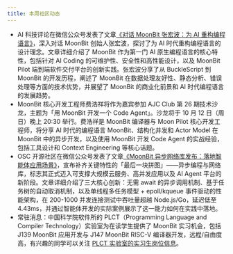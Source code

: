 ```yaml
---
title: 本周社区动态
---
```


- AI 科技评论在微信公众号发表了文章[《对话 MoonBit 张宏波：为 AI 重构编程语言》](https://mp.weixin.qq.com/s/wRh90cxLdDwAYbSiLlsLAg)，深入对话 MoonBit 创始人张宏波，探讨了为 AI 时代重构编程语言的设计理念。文章详细介绍了 MoonBit 作为第一门 AI 原生编程语言的核心特性，包括针对 AI Coding 的可维护性、安全性和高性能设计，以及 MoonBit Pilot 端到端软件交付平台的创新实践。张宏波分享了从 BuckleScript 到 MoonBit 的开发历程，阐述了 MoonBit 在数据处理友好性、静态分析、错误处理等方面的技术优势，并展望了 MoonBit 的商业化前景和 AI 时代编程语言的发展趋势。
- MoonBit 核心开发工程师费浩祥将作为嘉宾参加 AJC Club 第 26 期技术沙龙，主题为「用 MoonBit 开发一个 Code Agent」。沙龙将于 10 月 12 日（周日）晚上 20:30 举行。费浩祥是 MoonBit 编译器与 Moon Pilot 核心开发工程师，将分享 AI 时代的编程语言 MoonBit、结构化并发和 Actor Model 在 MoonBit 中的异步开发，以及使用 MoonBit 开发 Code Agent 的实战经验，包括工具设计和 Context Engineering 等核心话题。
- OSC 开源社区在微信公众号发表了文章[《MoonBit 异步网络库发布：落地智能体应用场景》](https://mp.weixin.qq.com/s/R3FFIC_08tx-OffhGz2Waw)，宣布补齐关键特性的「最后一块拼图」——异步编程与网络库，标志其正式迈入可支撑大规模云服务、高并发应用以及 AI Agent 平台的新阶段。文章详细介绍了三大核心创新：无需 await 的异步调用机制、基于任务树的自动取消机制，以及单线程多任务模型 + epoll/kqueue 事件驱动的性能架构，在 200-1000 并发连接测试中吞吐量超越 Node.js/Go，延迟低至 4.43ms，并通过智能体开发的实际案例展示了这一能力如何在实践中落地。
- 常驻消息：中国科学院软件所的 PLCT（Programming Language and Compiler Technology）实验室为在读学生提供了 MoonBit 实习机会，包括 J139 MoonBit 应用开发与 J147 MoonBit RISC-V 编译器开发，远程/自由度高，有兴趣的同学可以关注 [PLCT 实验室的实习生岗位信息](https://github.com/plctlab/weloveinterns/blob/master/open-internships.md)。
